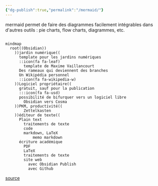 ```yaml
---
{"dg-publish":true,"permalink":"/mermaid/"}
---
```



mermaid permet de faire des diagrammes facilement intégrables dans d'autres outils : pie charts, flow charts, diagrammes, etc. 

```mermaid

mindmap
  root((Obsidian))
    ))jardin numérique((
      template pour les jardins numériques
      ::icon(fa fa-leaf)
        template de Maxime Vaillancourt
      Des rameaux qui deviennent des branches
      Un Wikipédia personnel
      ::icon(fa fa-wikipedia-w)
    ))Logiciel propriétaire((
      gratuit, sauf pour la publication
      :::icon(fa fa-usd)
      possibilité de bifurquer vers un logiciel libre
        Obsidian vers Cosma
    ))PKM, productivité((
        Zettelkasten
    ))éditeur de texte((
      Plain text
        traitements de texte
        code
        markdown, LaTeX
            memo markdown
      écriture académique
        PDF
        LaTeX
        traitements de texte
        site web
          avec Obsidian Publish
          avec Github

```

[source](https://mermaid.live/edit#pako:eNp9k0tu20AMhq9CaGUDzgW0jdEuGqMGmj5QeENpKJv1PJQZju0iyIF0Dl2sVFxZalpUK83wG_Ln67mog6GiLBx747DdeYAYgiwWH6vEhtEvl8MdwHL5A6NhDz67vov8lGmxuJoAhFxrUQjakCNYSnCF04xOI1yWXAe_aBAavLOEzXK0zBwZgg1e2BF8QbYWfa2eZQTXGiGiI8wXeMqs9InJe_KivwmqqPxhivjZw1c-ctt3mhG0FFNQ2P5T0HkASbm78y3zh7DnmslCG0Mbue8EOc7S30eUzLKChLn5XQONkyvLNQoHP0Wah8rJ3FJvQ0pcsWXpuyH5ipsctWoRTioXsgc7irBcRZpKNjbqCt6H5HDUvf2wWQ2aTa6FT4PrSTPAdxIhe8Qk5McXQ4WEVL9KELrILMmtRe3-cDlrV0TFndY93V5M1mG0ppPDeDTh7FfwgI_0bTK8GsmFGzGa-q6OLDkSYI2m79wwRtO77frddHjj8__CktrgTNVcA56onmq5HXqXDn8B71kOufpT-_UrVoWj6JCNbtPzQOwKOaiEXVHqr6EGs5VdsfMvimKW8Omnr4tSYqZVEUPeH4qyQZv0lFujO7Bm1MFyt1sdSglxc93X17V9-QV8kzPx)